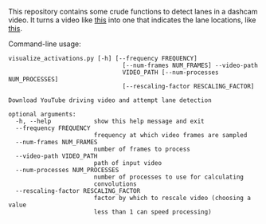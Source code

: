 This repository contains some crude functions to detect lanes in a dashcam video.  It turns a video like [this](https://youtu.be/5v35T_XPGgw) into one that indicates the lane locations, like [this](https://youtu.be/s6d2HTr6qEQ).

Command-line usage:
```
visualize_activations.py [-h] [--frequency FREQUENCY]
                                [--num-frames NUM_FRAMES] --video-path
                                VIDEO_PATH [--num-processes NUM_PROCESSES]
                                [--rescaling-factor RESCALING_FACTOR]

Download YouTube driving video and attempt lane detection

optional arguments:
  -h, --help            show this help message and exit
  --frequency FREQUENCY
                        frequency at which video frames are sampled
  --num-frames NUM_FRAMES
                        number of frames to process
  --video-path VIDEO_PATH
                        path of input video
  --num-processes NUM_PROCESSES
                        number of processes to use for calculating
                        convolutions
  --rescaling-factor RESCALING_FACTOR
                        factor by which to rescale video (choosing a value
                        less than 1 can speed processing)
```
